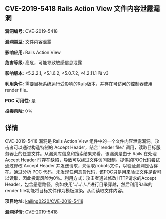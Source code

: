## CVE-2019-5418 Rails Action View 文件内容泄露漏洞

**漏洞编号:** CVE-2019-5418

**漏洞类型:** 文件内容泄露

**影响应用:** Rails Action View

**危害等级:** 高危，可能导致敏感信息泄露

**影响版本:** <5.2.2.1, <5.1.6.2, <5.0.7.2, <4.2.11.1 和 v3

**利用条件:** 需要目标系统运行受影响的Rails版本，并存在可访问的控制器使用render file。

**POC 可用性:** 是

**投毒风险:** 0%

## 详情

CVE-2019-5418 漏洞是 Rails Action View 组件中的一个文件内容泄露漏洞。攻击者可以通过构造特制的 Accept Header，结合 'render file:' 调用，读取目标服务器上的任意文件。从漏洞库信息和搜索结果来看，该漏洞是由于 Rails 在处理 Accept Header 时存在缺陷，导致可以绕过文件访问限制。提供的POC代码尝试通过修改 Accept Header 并发送请求，来读取/robots文件，以验证漏洞是否存在。通过分析 POC 代码，未发现任何恶意代码，该POC只是用来验证文件是否可以读取，因此投毒风险为0%。利用方式：攻击者通过修改HTTP请求的Accept Header，包含恶意路径，例如使用'../../../../'进行目录穿越，然后利用Rails的render file功能将目标文件作为模板渲染，从而读取文件内容。

**项目地址:** [kailing0220/CVE-2019-5418](https://github.com/kailing0220/CVE-2019-5418)

**漏洞详情:** [CVE-2019-5418](https://nvd.nist.gov/vuln/detail/CVE-2019-5418)